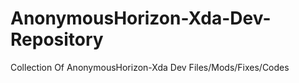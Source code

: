 #  AnonymousHorizon-Xda-Dev-Repository
Collection Of AnonymousHorizon-Xda Dev Files/Mods/Fixes/Codes

